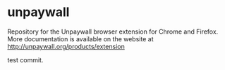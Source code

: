 # unpaywall
Repository for the Unpaywall browser extension for Chrome and Firefox. More documentation is available on the website
at http://unpaywall.org/products/extension

test commit.